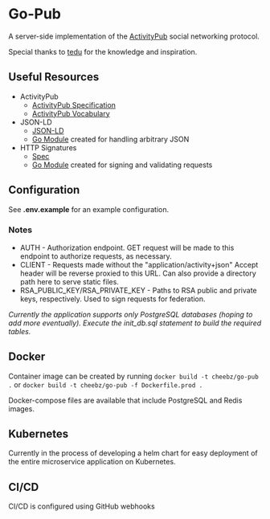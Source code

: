 # Go-Pub
A server-side implementation of the [ActivityPub](https://www.w3.org/TR/activitypub/) social networking protocol.

Special thanks to [tedu](https://www.tedunangst.com/) for the knowledge and inspiration.

## Useful Resources
- ActivityPub
    - [ActivityPub Specification](https://www.w3.org/TR/activitypub/)
    - [ActivityPub Vocabulary](https://www.w3.org/TR/activitystreams-vocabulary/)
- JSON-LD
    - [JSON-LD](https://json-ld.org/)
    - [Go Module](https://github.com/cheebz/arb) created for handling arbitrary JSON
- HTTP Signatures
    - [Spec](https://datatracker.ietf.org/doc/html/draft-cavage-http-signatures)
    - [Go Module](https://github.com/cheebz/sigs) created for signing and validating requests

## Configuration
See **.env.example** for an example configuration.

### Notes
- AUTH - Authorization endpoint. GET request will be made to this endpoint to authorize requests, as necessary.
- CLIENT - Requests made without the "application/activity+json" Accept header will be reverse proxied to this URL. Can also provide a directory path here to serve static files.
- RSA_PUBLIC_KEY/RSA_PRIVATE_KEY - Paths to RSA public and private keys, respectively. Used to sign requests for federation.

*Currently the application supports only PostgreSQL databases (hoping to add more eventually). Execute the init_db.sql statement to build the required tables.*

## Docker
Container image can be created by running `docker build -t cheebz/go-pub .` or `docker build -t cheebz/go-pub -f Dockerfile.prod .`

Docker-compose files are available that include PostgreSQL and Redis images.

## Kubernetes
Currently in the process of developing a helm chart for easy deployment of the entire microservice application on Kubernetes.

## CI/CD
CI/CD is configured using GitHub webhooks
